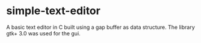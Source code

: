 # simple-text-editor

A basic text editor in C built using a gap buffer as data structure. 
The library gtk+ 3.0 was used for the gui.